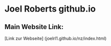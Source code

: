 # Joel Roberts github.io

## Main Website Link:

[Link zur Webseite] (joelrl1.github.io/nz/index.html)

